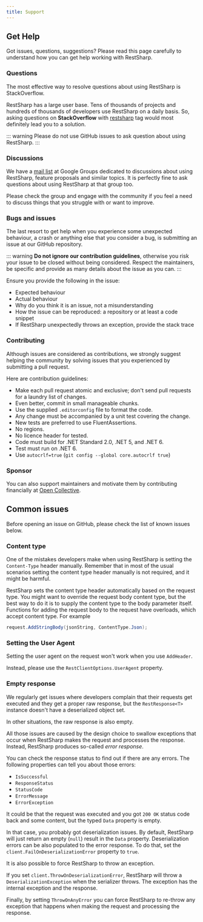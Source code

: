 ```yaml
---
title: Support
---
```


## Get Help

Got issues, questions, suggestions? Please read this page carefully to understand how you can get help working with RestSharp.

### Questions

The most effective way to resolve questions about using RestSharp is StackOverflow.

RestSharp has a large user base. Tens of thousands of projects and hundreds of thousands of developers
use RestSharp on a daily basis. So, asking questions on **StackOverflow** with [restsharp](https://stackoverflow.com/questions/tagged/restsharp) tag
would most definitely lead you to a solution.

::: warning
Please do not use GitHub issues to ask question about using RestSharp.
:::

### Discussions

We have a [mail list](http://groups.google.com/group/restsharp) at Google Groups dedicated to discussions about
using RestSharp, feature proposals and similar topics. It is perfectly fine to
ask questions about using RestSharp at that group too.

Please check the group and engage with the community if you feel a need
to discuss things that you struggle with or want to improve.

### Bugs and issues

The last resort to get help when you experience some unexpected behaviour,
a crash or anything else that you consider a bug, is submitting an issue
at our GitHub repository.

::: warning
**Do not ignore our contribution guidelines**, otherwise you risk your issue to be
closed without being considered. Respect the maintainers, be specific and provide
as many details about the issue as you can.
:::

Ensure you provide the following in the issue:
 - Expected behaviour
 - Actual behaviour
 - Why do you think it is an issue, not a misunderstanding
 - How the issue can be reproduced: a repository or at least a code snippet
 - If RestSharp unexpectedly throws an exception, provide the stack trace
 
### Contributing

Although issues are considered as contributions, we strongly suggest helping
the community by solving issues that you experienced by submitting a pull request.

Here are contribution guidelines:

 - Make each pull request atomic and exclusive; don't send pull requests for a laundry list of changes.
 - Even better, commit in small manageable chunks.
 - Use the supplied `.editorconfig` file to format the code.
 - Any change must be accompanied by a unit test covering the change.
 - New tests are preferred to use FluentAssertions.
 - No regions.
 - No licence header for tested.
 - Code must build for .NET Standard 2.0, .NET 5, and .NET 6.
 - Test must run on .NET 6.
 - Use `autocrlf=true` (`git config --global core.autocrlf true`)
 
### Sponsor
 
You can also support maintainers and motivate them by contributing
financially at [Open Collective](https://opencollective.com/restsharp).

## Common issues

Before opening an issue on GitHub, please check the list of known issues below.

### Content type

One of the mistakes developers make when using RestSharp is setting the `Content-Type` header manually.
Remember that in most of the usual scenarios setting the content type header manually is not required, and it might be harmful.

RestSharp sets the content type header automatically based on the request type. 
You might want to override the request body content type, but the best way to do it is to supply the content type to the body parameter itself.
Functions for adding the request body to the request have overloads, which accept content type. For example

```csharp
request.AddStringBody(jsonString, ContentType.Json);
```

### Setting the User Agent

Setting the user agent on the request won't work when you use `AddHeader`.

Instead, please use the `RestClientOptions.UserAgent` property.

### Empty response

We regularly get issues where developers complain that their requests get executed
and they get a proper raw response, but the `RestResponse<T>` instance doesn't
have a deserialized object set.

In other situations, the raw response is also empty.

All those issues are caused by the design choice to swallow exceptions
that occur when RestSharp makes the request and processes the response. Instead,
RestSharp produces so-called _error response_.

You can check the response status to find out if there are any errors.
The following properties can tell you about those errors:

- `IsSuccessful`
- `ResponseStatus`
- `StatusCode`
- `ErrorMessage`
- `ErrorException`

It could be that the request was executed and you got `200 OK` status
code back and some content, but the typed `Data` property is empty.

In that case, you probably got deserialization issues. By default, RestSharp will just return an empty (`null`) result in the `Data` property.
Deserialization errors can be also populated to the error response. To do that,
set the `client.FailOnDeserializationError` property to `true`.

It is also possible to force RestSharp to throw an exception.

If you set `client.ThrowOnDeserializationError`, RestSharp will throw a `DeserializationException`
when the serializer throws. The exception has the internal exception and the response.

Finally, by setting `ThrowOnAnyError` you can force RestSharp to re-throw any
exception that happens when making the request and processing the response.

